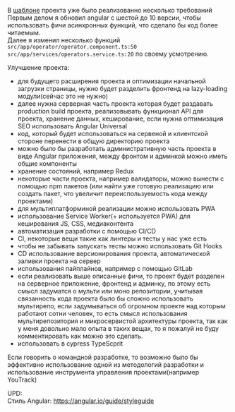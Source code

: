 В <a href="https://github.com/Xaz16/mobilePayment">шаблоне</a> проекта уже было реализованно несколько требований \
Первым делом я обновил angular с шестой до 10 версии, чтобы использовать фичи асинхронных функций, что сделало бы код более читаемым. \
Далее я изменил несколько функций `src/app/operator/operator.component.ts:50` `src/app/services/operators.service.ts:20` по своему усмотрению.

Улучшение проекта:
- для будущего расширения проекта и оптимизации начальной загрузки страницы, нужно будет разделить фронтенд на lazy-loading модули(сейчас это не нужно) 
- далее нужна серверная часть проекта которая будет раздавать production build проекта, реализовывать функционал API для проекта, хранение данных, кеширование, если нужна оптимизация SEO использовать Angular Universal
- код, который будет использоваться на сервеной и клиентской стороне перенести в общую директорию проекта
- можно было бы разработать административную часть проекта в виде Angular приложения, между фронтом и админкой можно иметь общие компоненты
- хранение состояний, например Redux
- некоторые части проекта, например валидаторы, можно вынести с помощью npm пакетов (или найти уже готовую реализацию или создать пакет, что увеличит переиспользуемость кода между проектами)
- для мультиплатформиной реализации можно использовать PWA
- использование Service Worker(+ используется PWA) для кеширования JS, CSS, медиаконтента
- автоматизация разработки с помощью CI/CD
- CI, некоторые вещи такие как линтеры и тесты у нас уже есть
- чтобы не забывать запускать тесты можно использовать Git Hooks
- CD использование версионирования проекта, автоматической заливки проекта на сервер
- использования пайплайнов, например с помощью GitLab
- если реализовать выше описанные фичи, то проект будет разделен на серверное приложение, фронтенд и админку, по этому есть смысл задуматся о мульти или моно репозитории, учитывая связанность кода проекта было бы сложно использовать мультирепо, если задумываться об огромном проекте над которым работают сотни человек, то есть смысл использования мультирепозитория и микросервистой архитектуры проекта, так как у меня довольно мало опыта в таких вещах, то я пожалуй не буду комментировать как можно это сделать.
- использовать в cypress TypeScprit

Если говорить о командной разработке, то возможно было бы эффективно использование одной из методологий разработки и использование инструмента управления проектами(например YouTrack)

UPD: \
Cтиль Angular:
https://angular.io/guide/styleguide
